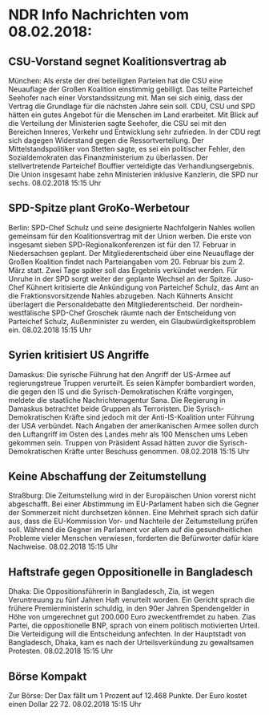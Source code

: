 # NDR Info Nachrichten vom 08.02.2018:


## CSU-Vorstand segnet Koalitionsvertrag ab
München: Als erste der drei beteiligten Parteien hat die CSU eine Neuauflage der Großen Koalition einstimmig gebilligt. Das teilte Parteichef Seehofer nach einer Vorstandssitzung mit. Man sei sich einig, dass der Vertrag die Grundlage für die nächsten Jahre sein soll. CDU, CSU und SPD hätten ein gutes Angebot für die Menschen im Land erarbeitet. Mit Blick auf die Verteilung der Ministerien sagte Seehofer, die CSU sei mit den Bereichen Inneres, Verkehr und Entwicklung sehr zufrieden. In der CDU regt sich dagegen Widerstand gegen die Ressortverteilung. Der Mittelstandspolitiker von Stetten sagte, es sei ein politischer Fehler, den Sozialdemokraten das Finanzministerium zu überlassen. Der stellvertretende Parteichef   Bouffier verteidigte das Verhandlungsergebnis. Die Union insgesamt habe zehn Ministerien inklusive Kanzlerin, die SPD nur sechs. 08.02.2018 15:15 Uhr 

## SPD-Spitze plant GroKo-Werbetour
Berlin:		SPD-Chef Schulz und seine designierte Nachfolgerin Nahles wollen gemeinsam für den Koalitionsvertrag mit der Union werben. Die erste von insgesamt sieben SPD-Regionalkonferenzen ist für den 17. Februar in Niedersachsen geplant. Der Mitgliederentscheid über eine Neuauflage der Großen Koalition findet nach Parteiangaben vom 20. Februar bis zum 2. März statt. Zwei Tage später soll das Ergebnis verkündet werden. Für Unruhe in der SPD sorgt weiter der geplante Wechsel an der Spitze. Juso-Chef Kühnert kritisierte die Ankündigung von Parteichef Schulz, das Amt an die Fraktionsvorsitzende Nahles abzugeben. Nach Kühnerts Ansicht überlagert die Personaldebatte den Mitgliederentscheid. Der nordhein-westfälische SPD-Chef Groschek räumte nach der Entscheidung von Parteichef Schulz, Außenminister zu werden, ein Glaubwürdigkeitsproblem ein. 08.02.2018 15:15 Uhr 

## Syrien kritisiert US Angriffe
Damaskus: Die syrische Führung hat den Angriff der US-Armee auf regierungstreue Truppen verurteilt. Es seien Kämpfer bombardiert worden, die gegen den IS und die Syrisch-Demokratischen Kräfte vorgingen, meldete die staatliche Nachrichtenagentur Sana. Die Regierung in Damaskus betrachtet beide Gruppen als Terroristen. Die Syrisch-Demokratischen Kräfte sind jedoch mit der Anti-IS-Koalition unter Führung der USA verbündet. Nach Angaben der amerikanischen Armee sollen durch den Luftangriff im Osten des Landes mehr als 100 Menschen ums Leben gekommen sein. Truppen von Präsident Assad hätten zuvor die Syrisch-Demokratischen Kräfte unter Beschuss genommen. 08.02.2018 15:15 Uhr 

## Keine Abschaffung der Zeitumstellung
Straßburg: Die Zeitumstellung wird in der Europäischen Union vorerst nicht abgeschafft. Bei einer Abstimmung im EU-Parlament haben sich die Gegner der Sommerzeit nicht durchsetzen können. Eine Mehrheit sprach sich dafür aus, dass die EU-Kommission Vor- und Nachteile der Zeitumstellung prüfen soll. Während die Gegner im Parlament vor allem auf die gesundheitlichen Probleme vieler Menschen verwiesen, forderten die Befürworter dafür klare Nachweise. 08.02.2018 15:15 Uhr 

## Haftstrafe gegen Oppositionelle in Bangladesch
Dhaka: Die Oppositionsführerin in Bangladesch, Zia, ist wegen Veruntreuung zu fünf Jahren Haft verurteilt worden. Ein Gericht sprach die frühere Premierministerin schuldig, in den 90er Jahren Spendengelder in Höhe von umgerechnet gut 200.000 Euro zweckentfremdet zu haben. Zias Partei, die oppositionelle BNP, sprach von einem politisch motivierten Urteil. Die Verteidigung will die Entscheidung anfechten. In der Hauptstadt von Bangladesch, Dhaka, kam es nach der Urteilsverkündung zu gewaltsamen Protesten. 08.02.2018 15:15 Uhr 

## Börse Kompakt
Zur Börse: Der Dax fällt um 1 Prozent auf 12.468 Punkte. Der Euro kostet einen Dollar 22 72. 08.02.2018 15:15 Uhr 
